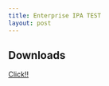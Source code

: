 ```yaml
---
title: Enterprise IPA TEST
layout: post
---
```

<h2>Downloads</h2>
<a href="itms-services://?action=download-manifest&url=https://devbobos.github.io/samples/app/manifest.plist">Click!!</a>
